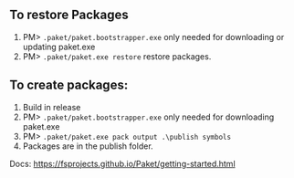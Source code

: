 ## To restore Packages

1. PM> `.paket/paket.bootstrapper.exe` only needed for downloading or updating paket.exe
2. PM> `.paket/paket.exe restore` restore packages.

## To create packages:

1. Build in release
2. PM> `.paket/paket.bootstrapper.exe` only needed for downloading paket.exe
3. PM> `.paket/paket.exe pack output .\publish symbols`
4. Packages are in the publish folder.

Docs: https://fsprojects.github.io/Paket/getting-started.html
